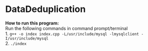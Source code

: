 # DataDeduplication
**How to run this program:**<br>
Run the following commands in command prompt/terminal<br>
1. 
```g++ -o index index.cpp -L/usr/include/mysql -lmysqlclient -I/usr/include/mysql```
<br>
2. 
```./index```
